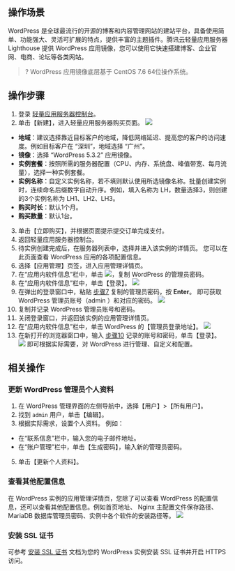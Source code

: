 ## 操作场景

WordPress 是全球最流行的开源的博客和内容管理网站的建站平台，具备使用简单、功能强大、灵活可扩展的特点，提供丰富的主题插件。腾讯云轻量应用服务器 Lighthouse 提供 WordPress 应用镜像，您可以使用它快速搭建博客、企业官网、电商、论坛等各类网站。

>? WordPress 应用镜像底层基于 CentOS 7.6 64位操作系统。
>

## 操作步骤

1. 登录 [轻量应用服务器控制台](https://console.cloud.tencent.com/lighthouse)。
2. 单击【新建】，进入轻量应用服务器购买页面。
![](https://main.qcloudimg.com/raw/156b25f623e1fdf3bfdd035c40a565c0.png)
 - **地域**：建议选择靠近目标客户的地域，降低网络延迟、提高您的客户的访问速度。例如目标客户在 “深圳”，地域选择 “广州”。
 - **镜像**：选择 “WordPress 5.3.2” 应用镜像。
 - **实例套餐**：按照所需的服务器配置（CPU、内存、系统盘、峰值带宽、每月流量），选择一种实例套餐。
 - **实例名称**：自定义实例名称，若不填则默认使用所选镜像名称。批量创建实例时，连续命名后缀数字自动升序。例如，填入名称为 LH，数量选择3，则创建的3个实例名称为 LH1、LH2、LH3。
 - **购买时长**：默认1个月。
 - **购买数量**：默认1台。
3. 单击【立即购买】，并根据页面提示提交订单完成支付。
4. 返回轻量应用服务器控制台。
5. 待实例创建完成后，在服务器列表中，选择并进入该实例的详情页。
您可以在此页面查看 WordPress 应用的各项配置信息。
6. 选择【应用管理】页签，进入应用管理详情页。
7. <span id="step7"></span>在“应用内软件信息”栏中，单击 <img src="https://main.qcloudimg.com/raw/6603ab4f907562addb1c01596c6296cd.png" style="margin: 0;"></img>，复制 WordPress 的管理员密码。
8. 在“应用内软件信息”栏中，单击【登录】。
![](https://main.qcloudimg.com/raw/d1682c3f6ec2cd5a507237422099de87.png)
9. 在弹出的登录窗口中，粘贴 [步骤7](#step7) 复制的管理员密码，按 **Enter**。
即可获取 WordPress 管理员账号（admin ）和对应的密码。
![](https://main.qcloudimg.com/raw/2b3a5ac10481b8d63111769fb7f85f4a.png)
10. <span id="step10"></span>复制并记录 WordPress 管理员账号和密码。
11. 关闭登录窗口，并返回该实例的应用管理详情页。
12. 在“应用内软件信息”栏中，单击 WordPress 的【管理员登录地址】。
![](https://main.qcloudimg.com/raw/393b019b93c365978c6efe90db0c7ff3.png)
13. 在新打开的浏览器窗口中，输入 [步骤10](#step10) 记录的账号和密码，单击【登录】。
![](https://main.qcloudimg.com/raw/3fc36b90b8c5022d5a46ac6b718e30db.png)
即可根据实际需要，对 WordPress 进行管理、自定义和配置。

## 相关操作
### 更新 WordPress 管理员个人资料

1. 在 WordPress 管理界面的左侧导航中，选择【用户】>【所有用户】。
2. 找到 `admin` 用户，单击【编辑】。
3. 根据实际需求，设置个人资料。
例如：
 - 在“联系信息”栏中，输入您的电子邮件地址。
 - 在“账户管理”栏中，单击【生成密码】，输入新的管理员密码。
5. 单击【更新个人资料】。

### 查看其他配置信息

在 WordPress 实例的应用管理详情页，您除了可以查看 WordPress 的配置信息，还可以查看其他配置信息。例如首页地址、 Nginx 主配置文件保存路径、 MariaDB 数据库管理员密码、实例中各个软件的安装路径等。
![](https://main.qcloudimg.com/raw/31fb3245d450a880975eb215fa0ca372.png)

### 安装 SSL 证书
可参考 [安装 SSL 证书](https://cloud.tencent.com/document/product/1207/47027) 文档为您的 WordPress 实例安装 SSL 证书并开启 HTTPS 访问。
